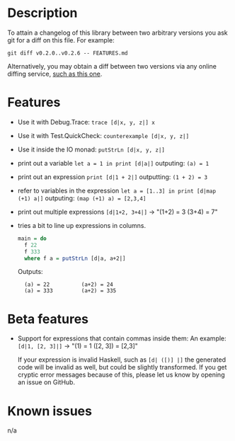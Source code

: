 # Description

To attain a changelog of this library between two arbitrary versions
you ask git for a diff on this file. For example:

    git diff v0.2.0..v0.2.6 -- FEATURES.md

Alternatively, you may obtain a diff between two versions via any online
diffing service, [such as this one](http://www.diffnow.com/?url1=https://raw.githubusercontent.com/Wizek/dump/v0.2.0/FEATURES.md&url2=https://raw.githubusercontent.com/Wizek/dump/v0.2.6/FEATURES.md).

# Features

* Use it with Debug.Trace: `trace [d|x, y, z|] x`
* Use it with Test.QuickCheck: `counterexample [d|x, y, z|]`
* Use it inside the IO monad: `putStrLn [d|x, y, z|]`

* print out a variable `let a = 1 in print [d|a|]` outputing: `(a) = 1`
* print out an expression `print [d|1 + 2|]` outputting: `(1 + 2) = 3`
* refer to variables in the expression `let a = [1..3] in print [d|map (+1) a|]`
  outputing: `(map (+1) a) = [2,3,4]`
* print out multiple expressions `[d|1+2, 3+4|]` -> "(1+2) = 3   (3+4) = 7"
* tries a bit to line up expressions in columns.

  ```haskell
  main = do
    f 22
    f 333
    where f a = putStrLn [d|a, a+2|]
  ```
  Outputs:

        (a) = 22          (a+2) = 24
        (a) = 333         (a+2) = 335

# Beta features

* Support for expressions that contain commas inside them:
  An example: `[d|1, [2, 3]|]` -> "(1) = 1   ([2, 3]) = [2,3]"

  If your expression is invalid Haskell, such as `[d| ([)] |]` the generated
  code will be invalid as well, but could be slightly transformed. If you get
  cryptic error messages because of this, please let us know by opening
  an issue on GitHub.

# Known issues

n/a

